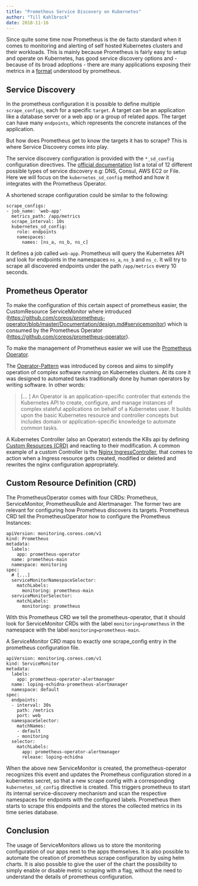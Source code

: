 ```yaml
---
title: "Prometheus Service Discovery on Kubernetes"
author: "Till Kahlbrock"
date: 2018-11-16
---
```


Since quite some time now Prometheus is the de facto standard when it comes to monitoring and alerting of self hosted Kubernetes clusters and their workloads.
This is mainly because Prometheus is fairly easy to setup and operate on Kubernetes, has good service discovery options and - because of its broad adoptions - there are many applications exposing their metrics in a [format](https://github.com/prometheus/docs/blob/master/content/docs/instrumenting/exposition_formats.md#text-based-format) understood by prometheus.

## Service Discovery
In the prometheus configuration it is possible to define multiple `scrape_configs`, each for a  specific `target`. A target can be an application like a database server or a web app or a group of related apps. The target can have many `endpoints`, which represents the concrete instances of the application.

But how does Prometheus get to know the targets it has to scrape? This is where Service Discovery comes into play. 

The service discovery configuration is provided with the `*_sd_config` configuration directives. The [official documentation](https://prometheus.io/docs/prometheus/latest/configuration/configuration/) list a total of 12 different possible types of service discovery e.g: DNS, Consul, AWS EC2 or File. Here we will focus on the  `kubernetes_sd_config` method and how it integrates with the Prometheus Operator.

A shortened scrape configuration could be similar to the following:
```
scrape_configs:
- job_name: 'web-app'
  metrics_path: /app/metrics
  scrape_interval: 10s
  kubernetes_sd_config:
    role: endpoints
    namespaces:
      names: [ns_a, ns_b, ns_c]
```

It defines a job called `web-app`. Prometheus will query the Kubernetes API and look for endpoints in the namespaces `ns_a`, `ns_b` and `ns_c`. It will try to scrape all discovered endpoints under the path `/app/metrics` every 10 seconds.


## Prometheus Operator
To make the configuration of this certain aspect of prometheus easier, the CustomResource ServiceMonitor where introduced (https://github.com/coreos/prometheus-operator/blob/master/Documentation/design.md#servicemonitor) which is consumed by the Prometheus Operator (https://github.com/coreos/prometheus-operator).

To make the management of Prometheus easier we will use the [Prometheus Operator](https://github.com/coreos/prometheus-operator). 

The [Operator-Pattern](https://coreos.com/blog/introducing-operators.html) was introduced by coreos and aims to simplify operation of complex software running on Kubernetes clusters. At its core it was designed to automated tasks traditionally done by human operators by writing software. In other words:
> [... ] An Operator is an application-specific controller that extends the Kubernetes API to create, configure, and manage instances of complex stateful applications on behalf of a Kubernetes user. It builds upon the basic Kubernetes resource and controller concepts but includes domain or application-specific knowledge to automate common tasks.

A Kubernetes Controller (also an Operator) extends the K8s api by defining [Custom Resources (CRD)](https://kubernetes.io/docs/concepts/extend-kubernetes/api-extension/custom-resources/) and reacting to their modification. A common example of a custom Controller is the [Nginx IngressController](https://kubernetes.github.io/ingress-nginx/), that comes to action when a Ingress resource gets created, modified or deleted and rewrites the nginx configuration appropriately.

## Custom Resource Definition (CRD)
The PrometheusOperator comes with four CRDs: Prometheus, ServiceMonitor, PrometheusRule and Alertmanager. The former two are relevant for configuring how Prometheus discovers its targets. Prometheus CRD tell the PrometheusOperator how to configure the Prometheus Instances:
```
apiVersion: monitoring.coreos.com/v1
kind: Prometheus
metadata:
  labels:
    app: prometheus-operator
  name: prometheus-main
  namespace: monitoring
spec:
  # [...]
  serviceMonitorNamespaceSelector:
    matchLabels:
      monitoring: prometheus-main
  serviceMonitorSelector:
    matchLabels:
      monitoring: prometheus
```
With this Prometheus CRD we tell the prometheus-operator, that it should look for ServiceMonitor CRDs with the label `monitoring=prometheus` in the namespace with the label `monitoring=prometheus-main`.

A ServiceMonitor CRD maps to exactly one scrape_config entry in the prometheus configuration file.
```
apiVersion: monitoring.coreos.com/v1
kind: ServiceMonitor
metadata:
  labels:
    app: prometheus-operator-alertmanager
  name: loping-echidna-prometheus-alertmanager
  namespace: default
spec:
  endpoints:
  - interval: 30s
    path: /metrics
    port: web
  namespaceSelector:
    matchNames:
    - default
    - monitoring
  selector:
    matchLabels:
      app: prometheus-operator-alertmanager
      release: loping-echidna
```
When the above new ServiceMonitor is created, the prometheus-operator recognizes this event and updates the Prometheus configuration stored in a kubernetes secret, so that a new scrape config with a corresponding `kubernetes_sd_config` directive is created. 
This triggers prometheus to start its internal service-discovery mechanism and scan the respective namespaces for endpoints with the configured labels. Prometheus then starts to scrape this endpoints and the stores the collected metrics in its time series database.

## Conclusion
The usage of ServiceMonitors allows us to store the monitoring configuration of our apps next to the apps themselves. It is also possible to automate the creation of prometheus scrape configuration by using helm charts. It is also possible to give the user of the chart the possibility to simply enable or disable metric scraping with a flag, without the need to understand the details of prometheus configuration.

